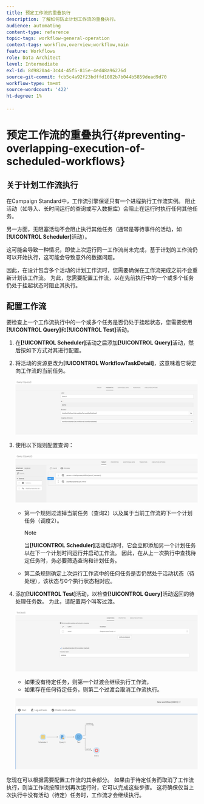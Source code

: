 ```yaml
---
title: 预定工作流的重叠执行
description: 了解如何防止计划工作流的重叠执行。
audience: automating
content-type: reference
topic-tags: workflow-general-operation
context-tags: workflow,overview;workflow,main
feature: Workflows
role: Data Architect
level: Intermediate
exl-id: 8d9820a4-3c44-45f5-815e-4ed48a96276d
source-git-commit: fcb5c4a92f23bdffd1082b7b044b5859dead9d70
workflow-type: tm+mt
source-wordcount: '422'
ht-degree: 1%

---
```


# 预定工作流的重叠执行{#preventing-overlapping-execution-of-scheduled-workflows}

## 关于计划工作流执行

在Campaign Standard中，工作流引擎保证只有一个进程执行工作流实例。 阻止活动（如导入、长时间运行的查询或写入数据库）会阻止在运行时执行任何其他任务。

另一方面，无阻塞活动不会阻止执行其他任务（通常是等待事件的活动，如&#x200B;**[!UICONTROL Scheduler]**&#x200B;活动）。

这可能会导致一种情况，即使上次运行同一工作流尚未完成，基于计划的工作流仍可以开始执行，这可能会导致意外的数据问题。

因此，在设计包含多个活动的计划工作流时，您需要确保在工作流完成之前不会重新计划该工作流。 为此，您需要配置工作流，以在先前执行中的一个或多个任务仍处于挂起状态时阻止其执行。

## 配置工作流

要检查上一个工作流执行中的一个或多个任务是否仍处于挂起状态，您需要使用&#x200B;**[!UICONTROL Query]**&#x200B;和&#x200B;**[!UICONTROL Test]**&#x200B;活动。

1. 在&#x200B;**[!UICONTROL Scheduler]**&#x200B;活动之后添加&#x200B;**[!UICONTROL Query]**&#x200B;活动，然后按如下方式对其进行配置。

1. 将活动的资源更改为&#x200B;**[!UICONTROL WorkflowTaskDetail]**，这意味着它将定向工作流的当前任务。

   ![](assets/scheduled-wkf-resource.png)

1. 使用以下规则配置查询：

   ![](assets/scheduled-wkf-query.png)

   * 第一个规则过滤掉当前任务（查询2）以及属于当前工作流的下一个计划任务（调度2）。

      >[!NOTE]
      >
      >当&#x200B;**[!UICONTROL Scheduler]**&#x200B;活动启动时，它会立即添加另一个计划任务以在下一个计划时间运行并启动工作流。 因此，在从上一次执行中查找待定任务时，务必要筛选查询和计划任务。

   * 第二条规则确定上次运行工作流中的任何任务是否仍然处于活动状态（待处理），该状态与0个执行状态相对应。

1. 添加&#x200B;**[!UICONTROL Test]**&#x200B;活动，以检查&#x200B;**[!UICONTROL Query]**&#x200B;活动返回的待处理任务数。 为此，请配置两个叫客过渡。

   ![](assets/scheduled-wkf-test.png)

   * 如果没有待定任务，则第一个过渡会继续执行工作流，
   * 如果存在任何待定任务，则第二个过渡会取消工作流执行。

   ![](assets/scheduled-wkf-workflow.png)

您现在可以根据需要配置工作流的其余部分。 如果由于待定任务而取消了工作流执行，则当工作流按照计划再次运行时，它可以完成这些步骤。 这将确保仅当上次执行中没有活动（待定）任务时，工作流才会继续执行。
